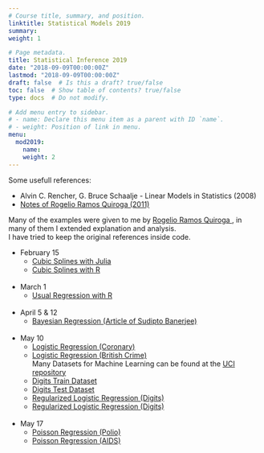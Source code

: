 ```yaml
---
# Course title, summary, and position.
linktitle: Statistical Models 2019
summary: 
weight: 1

# Page metadata.
title: Statistical Inference 2019
date: "2018-09-09T00:00:00Z"
lastmod: "2018-09-09T00:00:00Z"
draft: false  # Is this a draft? true/false
toc: false  # Show table of contents? true/false
type: docs  # Do not modify.

# Add menu entry to sidebar.
# - name: Declare this menu item as a parent with ID `name`.
# - weight: Position of link in menu.
menu:
  mod2019:
    name: 
    weight: 2
---
```


Some usefull references:

<ul>
  <li>
    Alvin C. Rencher, G. Bruce Schaalje - Linear Models in Statistics (2008)
  </li>

  <li>
   <a href="Notas_Rogelio(2011).pdf">
      Notes of Rogelio Ramos Quiroga (2011)
   </a>
  </li>
</ul>

Many of the examples were given to me by
<a
  href="https://www.cimat.mx/es/Rogelio_Ramos_Quiroga"
  target="_blank">
   Rogelio Ramos Quiroga
</a>, in many of them I extended explanation and analysis. <br>
I have tried to keep the original references inside code.

<ul>
  <li>
    February 15
    <ul>
      <li>
        <a href="0_Splines_cubicos.jl">
          Cubic Splines with Julia
        </a>
      </li>
      <li>
        <a href="SplinesCubicos.pdf">
          Cubic Splines with R
        </a>
      </li>
    </ul>
  </li>
  <br>
  <li>
    March 1
    <ul>
      <li>
        <a href="1_Regresion usual vs bayesiana_ prostectomy.R">
          Usual Regression with R
        </a>
      </li>
    </ul>
  </li>
  <br>
  <li>
    April 5 & 12
    <ul>
      <li>
        <a href="BayesianLinearModelGoryDetails.pdf">
          Bayesian Regression (Article of Sudipto Banerjee)
        </a>
      </li>
    </ul>
  </li>
  <br>
  <li>
    May 10
    <ul>
      <li>
        <a href="4_Regresion logistica_coronaria.R">
          Logistic Regression (Coronary)
        </a>
      </li>
      <li>
        <a href="5_Regresion logistica_BritishCrimeSurvey.R">
          Logistic Regression (British Crime)
        </a>
      </li>
      Many Datasets for Machine Learning can be found at the
      <a href=https://archive.ics.uci.edu/ml/index.php>
        UCI repository
      </a>
      <li>
        <a href="digitrain.txt">
          Digits Train Dataset
        </a>
      </li>
      <li>
        <a href="digitest.txt">
          Digits Test Dataset
        </a>
      </li>
      <li>
        <a href="9_Regresion logistica regularizada_digits.R">
          Regularized Logistic Regression (Digits)
        </a>
      </li>
      <li>
        <a href="10_Regresion logistica regularizada_digits.R">
          Regularized Logistic Regression (Digits)
        </a>
      </li>
    </ul>
  </li>
  <br>
  <li>
    May 17
    <ul>
      <li>
        <a href="8_Regresion Poisson_polio.R">
          Poisson Regression (Polio)
        </a>
      </li>
      <li>
        <a href="6_Regresion Poisson_AIDS_Belgium.R">
          Poisson Regression (AIDS)
        </a>
      </li>
    </ul>
  </li>
</ul>
